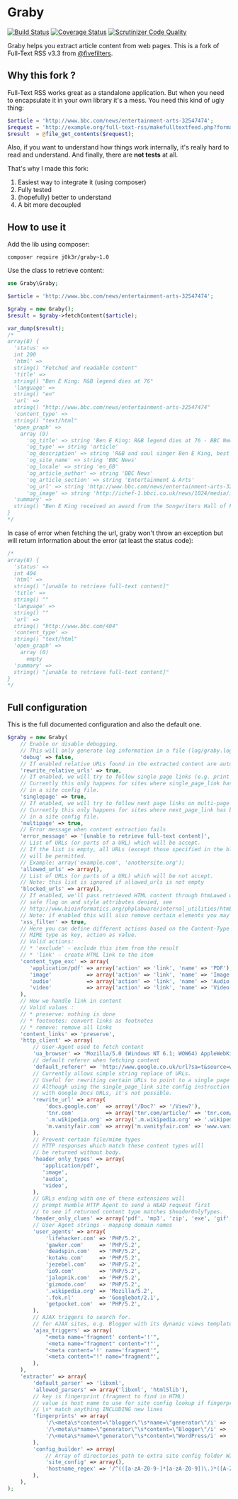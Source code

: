 # Graby

[![Build Status](https://travis-ci.org/j0k3r/graby.svg?branch=master)](https://travis-ci.org/j0k3r/graby)
[![Coverage Status](https://coveralls.io/repos/j0k3r/graby/badge.svg?branch=master&service=github)](https://coveralls.io/github/j0k3r/graby?branch=master)
[![Scrutinizer Code Quality](https://scrutinizer-ci.com/g/j0k3r/graby/badges/quality-score.png?b=master)](https://scrutinizer-ci.com/g/j0k3r/graby/?branch=master)

Graby helps you extract article content from web pages.
This is a fork of Full-Text RSS v3.3 from [@fivefilters](http://fivefilters.org/).

## Why this fork ?

Full-Text RSS works great as a standalone application. But when you need to encapsulate it in your own library it's a mess. You need this kind of ugly thing:

```php
$article = 'http://www.bbc.com/news/entertainment-arts-32547474';
$request = 'http://example.org/full-text-rss/makefulltextfeed.php?format=json&url='.urlencode($article);
$result  = @file_get_contents($request);
```

Also, if you want to understand how things work internally, it's really hard to read and understand. And finally, there are **not tests** at all.

That's why I made this fork:

1. Easiest way to integrate it (using composer)
2. Fully tested
3. (hopefully) better to understand
4. A bit more decoupled

## How to use it

Add the lib using composer:

    composer require j0k3r/graby~1.0

Use the class to retrieve content:

```php
use Graby\Graby;

$article = 'http://www.bbc.com/news/entertainment-arts-32547474';

$graby = new Graby();
$result = $graby->fetchContent($article);

var_dump($result);
/*
array(8) {
  'status' =>
  int 200
  'html' =>
  string() "Fetched and readable content"
  'title' =>
  string() "Ben E King: R&B legend dies at 76"
  'language' =>
  string() "en"
  'url' =>
  string() "http://www.bbc.com/news/entertainment-arts-32547474"
  'content_type' =>
  string() "text/html"
  'open_graph' =>
    array (9)
      'og_title' => string 'Ben E King: R&B legend dies at 76 - BBC News'
      'og_type' => string 'article'
      'og_description' => string 'R&B and soul singer Ben E King, best known for the classic song Stand By Me, dies at the age of 76.'
      'og_site_name' => string 'BBC News'
      'og_locale' => string 'en_GB'
      'og_article_author' => string 'BBC News'
      'og_article_section' => string 'Entertainment & Arts'
      'og_url' => string 'http://www.bbc.com/news/entertainment-arts-32547474'
      'og_image' => string 'http://ichef-1.bbci.co.uk/news/1024/media/images/82695000/jpg/_82695869_kingap.jpg'
  'summary' =>
  string() "Ben E King received an award from the Songwriters Hall of Fame in &hellip;"
}
*/
```

In case of error when fetching the url, graby won't throw an exception but will return information about the error (at least the status code):

```php
/*
array(8) {
  'status' =>
  int 404
  'html' =>
  string() "[unable to retrieve full-text content]"
  'title' =>
  string() ""
  'language' =>
  string() ""
  'url' =>
  string() "http://www.bbc.com/404"
  'content_type' =>
  string() "text/html"
  'open_graph' =>
    array (0)
      empty
  'summary' =>
  string() "[unable to retrieve full-text content]"
}
*/
```

## Full configuration

This is the full documented configuration and also the default one.

```php
$graby = new Graby(
    // Enable or disable debugging.
    // This will only generate log information in a file (log/graby.log)
    'debug' => false,
    // If enabled relative URLs found in the extracted content are automatically rewritten as absolute URLs.
    'rewrite_relative_urls' => true,
    // If enabled, we will try to follow single page links (e.g. print view) on multi-page articles.
    // Currently this only happens for sites where single_page_link has been defined
    // in a site config file.
    'singlepage' => true,
    // If enabled, we will try to follow next page links on multi-page articles.
    // Currently this only happens for sites where next_page_link has been defined
    // in a site config file.
    'multipage' => true,
    // Error message when content extraction fails
    'error_message' => '[unable to retrieve full-text content]',
    // List of URLs (or parts of a URL) which will be accept.
    // If the list is empty, all URLs (except those specified in the blocked list below)
    // will be permitted.
    // Example: array('example.com', 'anothersite.org');
    'allowed_urls' => array(),
    // List of URLs (or parts of a URL) which will be not accept.
    // Note: this list is ignored if allowed_urls is not empty
    'blocked_urls' => array(),
    // If enabled, we'll pass retrieved HTML content through htmLawed with
    // safe flag on and style attributes denied, see
    // http://www.bioinformatics.org/phplabware/internal_utilities/htmLawed/htmLawed_README.htm#s3.6
    // Note: if enabled this will also remove certain elements you may want to preserve, such as iframes.
    'xss_filter' => true,
    // Here you can define different actions based on the Content-Type header returned by server.
    // MIME type as key, action as value.
    // Valid actions:
    // * 'exclude' - exclude this item from the result
    // * 'link' - create HTML link to the item
    'content_type_exc' => array(
       'application/pdf' => array('action' => 'link', 'name' => 'PDF'),
       'image'           => array('action' => 'link', 'name' => 'Image'),
       'audio'           => array('action' => 'link', 'name' => 'Audio'),
       'video'           => array('action' => 'link', 'name' => 'Video'),
    ),
    // How we handle link in content
    // Valid values :
    // * preserve: nothing is done
    // * footnotes: convert links as footnotes
    // * remove: remove all links
    'content_links' => 'preserve',
    'http_client' => array(
        // User-Agent used to fetch content
        'ua_browser' => 'Mozilla/5.0 (Windows NT 6.1; WOW64) AppleWebKit/535.2 (KHTML, like Gecko) Chrome/15.0.874.92 Safari/535.2',
        // default referer when fetching content
        'default_referer' => 'http://www.google.co.uk/url?sa=t&source=web&cd=1',
        // Currently allows simple string replace of URLs.
        // Useful for rewriting certain URLs to point to a single page or HTML view.
        // Although using the single_page_link site config instruction is the preferred way to do this, sometimes, as
        // with Google Docs URLs, it's not possible.
        'rewrite_url' => array(
            'docs.google.com'  => array('/Doc?' => '/View?'),
            'tnr.com'          => array('tnr.com/article/' => 'tnr.com/print/article/'),
            '.m.wikipedia.org' => array('.m.wikipedia.org' => '.wikipedia.org'),
            'm.vanityfair.com' => array('m.vanityfair.com' => 'www.vanityfair.com'),
        ),
        // Prevent certain file/mime types
        // HTTP responses which match these content types will
        // be returned without body.
        'header_only_types' => array(
           'application/pdf',
           'image',
           'audio',
           'video',
        ),
        // URLs ending with one of these extensions will
        // prompt Humble HTTP Agent to send a HEAD request first
        // to see if returned content type matches $headerOnlyTypes.
        'header_only_clues' => array('pdf', 'mp3', 'zip', 'exe', 'gif', 'gzip', 'gz', 'jpeg', 'jpg', 'mpg', 'mpeg', 'png', 'ppt', 'mov'),
        // User Agent strings - mapping domain names
        'user_agents' => array(
            'lifehacker.com' => 'PHP/5.2',
            'gawker.com'     => 'PHP/5.2',
            'deadspin.com'   => 'PHP/5.2',
            'kotaku.com'     => 'PHP/5.2',
            'jezebel.com'    => 'PHP/5.2',
            'io9.com'        => 'PHP/5.2',
            'jalopnik.com'   => 'PHP/5.2',
            'gizmodo.com'    => 'PHP/5.2',
            '.wikipedia.org' => 'Mozilla/5.2',
            '.fok.nl'        => 'Googlebot/2.1',
            'getpocket.com'  => 'PHP/5.2',
        ),
        // AJAX triggers to search for.
        // for AJAX sites, e.g. Blogger with its dynamic views templates.
        'ajax_triggers' => array(
            "<meta name='fragment' content='!'",
            '<meta name="fragment" content="!"',
            "<meta content='!' name='fragment'",
            '<meta content="!" name="fragment"',
        ),
    ),
    'extractor' => array(
        'default_parser' => 'libxml',
        'allowed_parsers' => array('libxml', 'html5lib'),
        // key is fingerprint (fragment to find in HTML)
        // value is host name to use for site config lookup if fingerprint matches
        // \s* match anything INCLUDING new lines
        'fingerprints' => array(
            '/\<meta\s*content=\"blogger\"\s*name=\"generator\"/i' => 'fingerprint.blogspot.com',
            '/\<meta\s*name=\"generator\"\s*content=\"Blogger\"/i' => 'fingerprint.blogspot.com',
            '/\<meta\s*name=\"generator\"\s*content=\"WordPress/i' => 'fingerprint.wordpress.com',
        ),
        'config_builder' => array(
            // Array of directories path to extra site config folder WITHOUT trailing slash
            'site_config' => array(),
            'hostname_regex' => '/^(([a-zA-Z0-9-]*[a-zA-Z0-9])\.)*([A-Za-z0-9-]*[A-Za-z0-9])$/',
        ),
    ),
);
```

